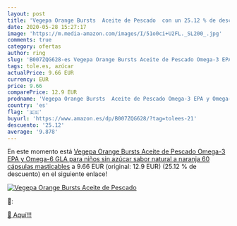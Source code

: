```yaml
---
layout: post
title: 'Vegepa Orange Bursts  Aceite de Pescado  con un 25.12 % de descuento'
date: 2020-05-28 15:27:17
image: 'https://m.media-amazon.com/images/I/51o0ci+U2FL._SL200_.jpg'
comments: true
category: ofertas
author: ring
slug: 'B007ZQG628-es Vegepa Orange Bursts Aceite de Pescado Omega-3 EPA y...'
tags: tole.es, azúcar
actualPrice: 9.66 EUR
currency: EUR
price: 9.66
comparePrice: 12.9 EUR
prodname: 'Vegepa Orange Bursts  Aceite de Pescado Omega-3 EPA y Omega-6 GLA para niños  sin azúcar  sabor natural a naranja  60 cápsulas masticables'
country: 'es'
flag: '🇪🇸'
buyurl: 'https://www.amazon.es/dp/B007ZQG628/?tag=tolees-21'
descuento: '25.12'
average: '9.878'
---
```


En este momento está [Vegepa Orange Bursts  Aceite de Pescado Omega-3 EPA y Omega-6 GLA para niños  sin azúcar  sabor natural a naranja  60 cápsulas masticables](https://www.amazon.es/dp/B007ZQG628/?tag=tolees-21) a 9.66 EUR (original: 12.9 EUR) (25.12 %  de descuento) en el siguiente enlace!

[![Vegepa Orange Bursts  Aceite de Pescado ](https://m.media-amazon.com/images/I/51o0ci+U2FL._SL200_.jpg)](https://www.amazon.es/dp/B007ZQG628/?tag=tolees-21)

🔎:


[🛒 Aquí!!!](https://www.amazon.es/dp/B007ZQG628/?tag=tolees-21)

